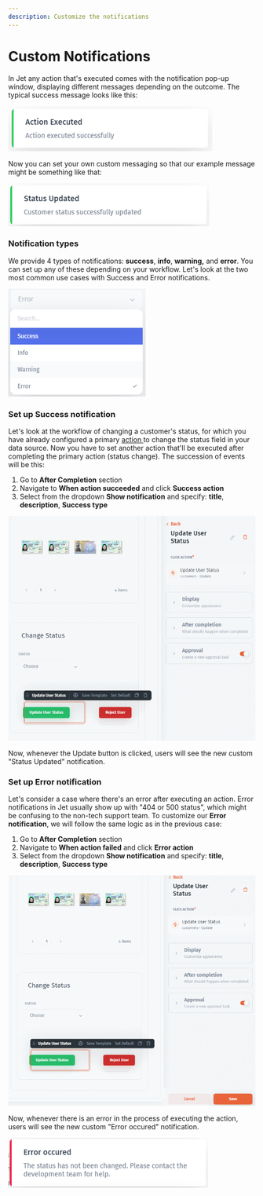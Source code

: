 ```yaml
---
description: Customize the notifications
---
```


# Custom Notifications

In Jet any action that's executed comes with the notification pop-up window, displaying different messages depending on the outcome. The typical success message looks like this:

![](<../../../.gitbook/assets/image (785).png>)

Now you can set your own custom messaging so that our example message might be something like that:

![](<../../../.gitbook/assets/image (787).png>)

### Notification types

We provide 4 types of notifications: **success**, **info**, **warning,** and **error**. You can set up any of these depending on your workflow. Let's look at the two most common use cases with Success and Error notifications.

![](<../../../.gitbook/assets/image (789).png>)

### Set up Success notification

Let's look at the workflow of changing a customer's status, for which you have already configured a primary [action ](../actions.md)to change the status field in your data source. Now you have to set another action that'll be executed after completing the primary action (status change). The succession of events will be this:

1. Go to **After Completion** section
2. Navigate to **When action succeeded** and click **Success action**
3. Select from the dropdown **Show notification** and specify: **title**, **description**, **Success type**

![](../../../.gitbook/assets/GIF205.gif)

Now, whenever the Update button is clicked, users will see the new custom "Status Updated" notification.

### Set up Error notification

Let's consider a case where there's an error after executing an action. Error notifications in Jet usually show up with "404 or 500 status", which might be confusing to the non-tech support team. To customize our **Error notification**, we will follow the same logic as in the previous case:

1. Go to **After Completion** section
2. Navigate to **When action failed** and click **Error action**
3. Select from the dropdown **Show notification** and specify: **title**, **description**, **Success type**

![](../../../.gitbook/assets/GIF206.gif)

Now, whenever there is an error in the process of executing the action, users will see the new custom "Error occured" notification.

![](<../../../.gitbook/assets/image (790).png>)
